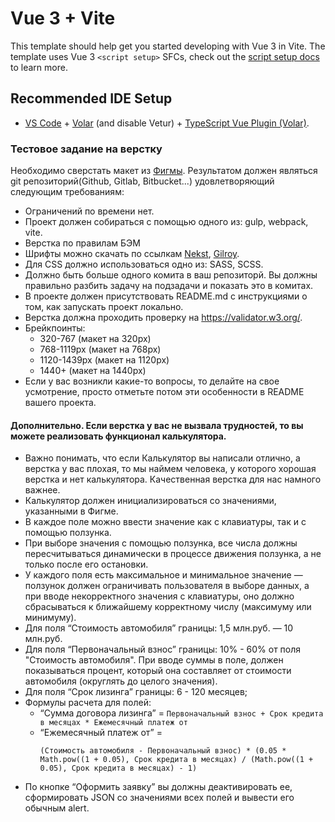 # Vue 3 + Vite

This template should help get you started developing with Vue 3 in Vite. The template uses Vue 3 `<script setup>` SFCs, check out the [script setup docs](https://v3.vuejs.org/api/sfc-script-setup.html#sfc-script-setup) to learn more.

## Recommended IDE Setup

- [VS Code](https://code.visualstudio.com/) + [Volar](https://marketplace.visualstudio.com/items?itemName=Vue.volar) (and disable Vetur) + [TypeScript Vue Plugin (Volar)](https://marketplace.visualstudio.com/items?itemName=Vue.vscode-typescript-vue-plugin).


### Тестовое задание на верстку

Необходимо сверстать макет из [Фигмы](https://www.figma.com/file/tgAgxT0IrRQlauFCwK8i1R/%D0%A2%D0%B5%D1%81%D1%82%D0%BE%D0%B2%D0%B0%D1%8F-%D0%B2%D0%B5%D1%80%D1%81%D1%82%D0%BA%D0%B0-4?node-id=0%3A1&t=1P5aEdQI6f2CVyZA-1). Результатом должен являться git репозиторий(Github, Gitlab, Bitbucket...) удовлетворяющий следующим требованиям:
- Ограничений по времени нет.
- Проект должен собираться с помощью одного из: gulp, webpack, vite.
- Верстка по правилам БЭМ
- Шрифты можно скачать по ссылкам [Nekst](https://bestfonts.pro/font/nekst), [Gilroy](https://bestfonts.pro/font/gilroy).
- Для CSS должно использоваться одно из: SASS, SCSS.
- Должно быть больше одного комита в ваш репозиторй. Вы должны правильно разбить задачу на подзадачи и показать это в комитах.
- В проекте должен присутствовать README.md с инструкциями о том, как запускать проект локально.
- Верстка должна проходить проверку на https://validator.w3.org/.
- Брейкпоинты:
    - 320-767 (макет на 320px)
    - 768-1119px (макет на 768px)
    - 1120-1439px (макет на 1120px)
    - 1440+ (макет на 1440px)
- Если у вас возникли какие-то вопросы, то делайте на свое усмотрение, просто отметьте потом эти особенности в README вашего проекта.

#### Дополнительно. Если верстка у вас не вызвала трудностей, то вы можете реализовать функционал калькулятора.
- Важно понимать, что если Калькулятор вы написали отлично, а верстка у вас плохая, то мы наймем человека, у которого хорошая верстка и нет калькулятора. Качественная верстка для нас намного важнее.
- Калькулятор должен инициализироваться со значениями, указанными в Фигме.
- В каждое поле можно ввести значение как с клавиатуры, так и с помощью ползунка.
- При выборе значения с помощью ползунка, все числа должны пересчитываться динамически в процессе движения ползунка, а не только после его остановки.
- У каждого поля есть максимальное и минимальное значение — ползунок должен ограничивать пользователя в выборе данных, а при вводе некорректного значения с клавиатуры, оно должно сбрасываться к ближайшему корректному числу (максимуму или минимуму).
- Для поля “Стоимость автомобиля” границы: 1,5 млн.руб. — 10 млн.руб.
- Для поля “Первоначальный взнос” границы: 10% - 60% от поля "Стоимость автомобиля". При вводе суммы в поле, должен показываться процент, который она составляет от стоимости автомобиля (округлять до целого значения).
- Для поля “Срок лизинга” границы: 6 - 120 месяцев;
- Формулы расчета для полей:
   - “Сумма договора лизинга” = `Первоначальный взнос + Срок кредита в месяцах * Ежемесячный платеж от`
   - “Ежемесячный платеж от” = 
      ```
      (Стоимость автомобиля - Первоначальный взнос) * (0.05 * Math.pow((1 + 0.05), Срок кредита в месяцах) / (Math.pow((1 + 0.05), Срок кредита в месяцах) - 1)
      ```
- По кнопке “Оформить заявку” вы должны деактивировать ее, сформировать JSON со значениями всех полей и вывести его обычным alert.
